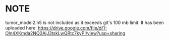 # NOTE
tumor_model2.h5 is not included as it exceeds git's 100 mb limit.
It has been uploaded here: https://drive.google.com/file/d/1-Oln4XKmda2NQ0AjJ3tskLwQRtc7kyPI/view?usp=sharing
